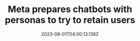 ---
external: true
url: https://www.ft.com/content/fa76c8ce-cdfd-458c-baec-73dceb2d2ad5
title: Meta prepares chatbots with personas to try to retain users
description: Facebook owner seeks to seize on hype for AI while challenging rivals such as OpenAI, Snap and TikTok
date: 2023-08-01T04:00:13.136Z
icon: https://www.google.com/s2/favicons?domain=ft.com&sz=32
source: Financial Times
---
